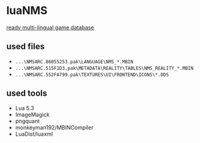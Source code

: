 # luaNMS

[ready multi-lingual game database](https://hhrhhr.github.io/luaNMS/)

## used files
* `...\NMSARC.86055253.pak\LANGUAGE\NMS_*.MBIN`
* `...\NMSARC.515F1D3.pak\METADATA\REALITY\TABLES\NMS_REALITY_*.MBIN`
* `...\NMSARC.552FA799.pak\TEXTURES\UI\FRONTEND\ICONS\*.DDS`

## used tools
* Lua 5.3
* ImageMagick
* pngquant
* monkeyman192/MBINCompiler
* LuaDist/luaxml

